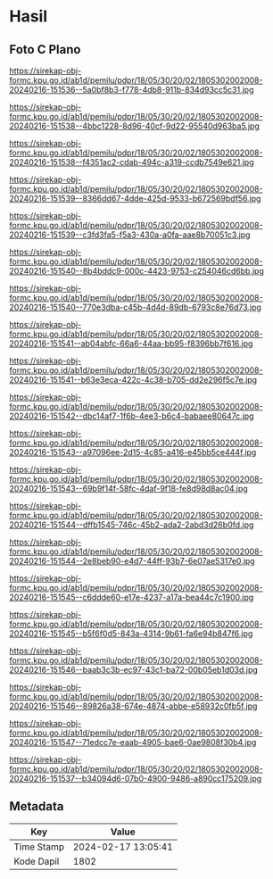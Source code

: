 # Hasil

## Foto C Plano

https://sirekap-obj-formc.kpu.go.id/ab1d/pemilu/pdpr/18/05/30/20/02/1805302002008-20240216-151536--5a0bf8b3-f778-4db8-911b-834d93cc5c31.jpg

https://sirekap-obj-formc.kpu.go.id/ab1d/pemilu/pdpr/18/05/30/20/02/1805302002008-20240216-151538--4bbc1228-8d96-40cf-9d22-95540d963ba5.jpg

https://sirekap-obj-formc.kpu.go.id/ab1d/pemilu/pdpr/18/05/30/20/02/1805302002008-20240216-151538--f4351ac2-cdab-494c-a319-ccdb7549e621.jpg

https://sirekap-obj-formc.kpu.go.id/ab1d/pemilu/pdpr/18/05/30/20/02/1805302002008-20240216-151539--8366dd67-4dde-425d-9533-b672569bdf56.jpg

https://sirekap-obj-formc.kpu.go.id/ab1d/pemilu/pdpr/18/05/30/20/02/1805302002008-20240216-151539--c3fd3fa5-f5a3-430a-a0fa-aae8b70051c3.jpg

https://sirekap-obj-formc.kpu.go.id/ab1d/pemilu/pdpr/18/05/30/20/02/1805302002008-20240216-151540--8b4bddc9-000c-4423-9753-c254046cd6bb.jpg

https://sirekap-obj-formc.kpu.go.id/ab1d/pemilu/pdpr/18/05/30/20/02/1805302002008-20240216-151540--770e3dba-c45b-4d4d-89db-6793c8e76d73.jpg

https://sirekap-obj-formc.kpu.go.id/ab1d/pemilu/pdpr/18/05/30/20/02/1805302002008-20240216-151541--ab04abfc-66a6-44aa-bb95-f8396bb7f616.jpg

https://sirekap-obj-formc.kpu.go.id/ab1d/pemilu/pdpr/18/05/30/20/02/1805302002008-20240216-151541--b63e3eca-422c-4c38-b705-dd2e296f5c7e.jpg

https://sirekap-obj-formc.kpu.go.id/ab1d/pemilu/pdpr/18/05/30/20/02/1805302002008-20240216-151542--dbc14af7-1f6b-4ee3-b6c4-babaee80647c.jpg

https://sirekap-obj-formc.kpu.go.id/ab1d/pemilu/pdpr/18/05/30/20/02/1805302002008-20240216-151543--a97096ee-2d15-4c85-a416-e45bb5ce444f.jpg

https://sirekap-obj-formc.kpu.go.id/ab1d/pemilu/pdpr/18/05/30/20/02/1805302002008-20240216-151543--69b9f14f-58fc-4daf-9f18-fe8d98d8ac04.jpg

https://sirekap-obj-formc.kpu.go.id/ab1d/pemilu/pdpr/18/05/30/20/02/1805302002008-20240216-151544--dffb1545-746c-45b2-ada2-2abd3d26b0fd.jpg

https://sirekap-obj-formc.kpu.go.id/ab1d/pemilu/pdpr/18/05/30/20/02/1805302002008-20240216-151544--2e8beb90-e4d7-44ff-93b7-6e07ae5317e0.jpg

https://sirekap-obj-formc.kpu.go.id/ab1d/pemilu/pdpr/18/05/30/20/02/1805302002008-20240216-151545--c6ddde60-e17e-4237-a17a-bea44c7c1900.jpg

https://sirekap-obj-formc.kpu.go.id/ab1d/pemilu/pdpr/18/05/30/20/02/1805302002008-20240216-151545--b5f6f0d5-843a-4314-9b61-fa6e94b847f6.jpg

https://sirekap-obj-formc.kpu.go.id/ab1d/pemilu/pdpr/18/05/30/20/02/1805302002008-20240216-151546--baab3c3b-ec97-43c1-ba72-00b05eb1d03d.jpg

https://sirekap-obj-formc.kpu.go.id/ab1d/pemilu/pdpr/18/05/30/20/02/1805302002008-20240216-151546--89826a38-674e-4874-abbe-e58932c0fb5f.jpg

https://sirekap-obj-formc.kpu.go.id/ab1d/pemilu/pdpr/18/05/30/20/02/1805302002008-20240216-151547--71edcc7e-eaab-4905-bae6-0ae9808f30b4.jpg

https://sirekap-obj-formc.kpu.go.id/ab1d/pemilu/pdpr/18/05/30/20/02/1805302002008-20240216-151537--b34094d6-07b0-4900-9486-a890cc175209.jpg


## Metadata

| Key        | Value               |
| ---------- | ------------------- |
| Time Stamp | 2024-02-17 13:05:41 |
| Kode Dapil | 1802                |



